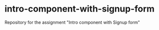 # intro-component-with-signup-form
Repository for the assignment "Intro component with Signup form"
